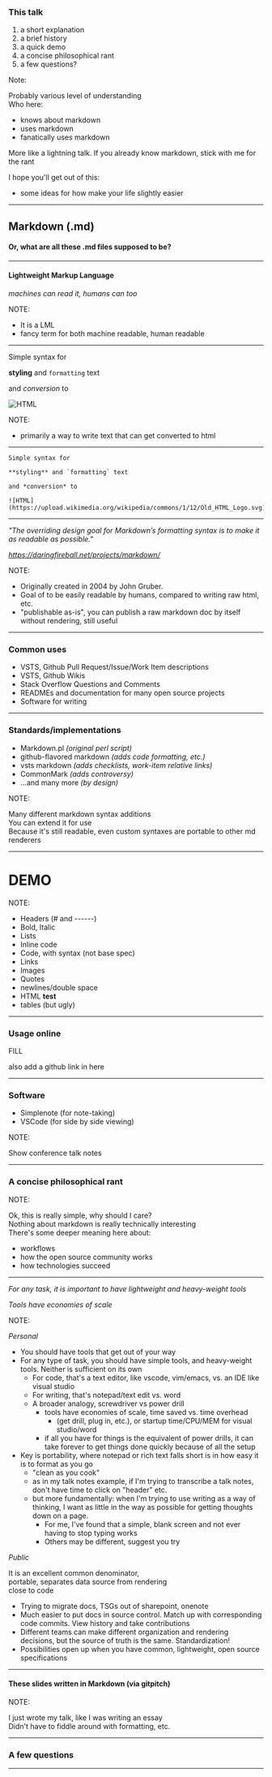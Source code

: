### This talk

1. a short explanation
2. a brief history
3. a quick demo
4. a concise philosophical rant
5. a few questions?


Note:  


Probably various level of understanding  
Who here:
  - knows about markdown
  - uses markdown
  - fanatically uses markdown

More like a lightning talk. If you already know markdown, stick with me for the rant

I hope you'll get out of this:
  - some ideas for how make your life slightly easier

---

## Markdown (.md)

#### Or, what are all these .md files supposed to be?

---

#### Lightweight Markup Language

*machines can read it, humans can too*


NOTE:  

- It is a LML
- fancy term for both machine readable, human readable

---

Simple syntax for  

**styling** and `formatting` text  

and *conversion* to  

 ![HTML](https://upload.wikimedia.org/wikipedia/commons/1/12/Old_HTML_Logo.svg)  

NOTE:  

- primarily a way to write text that can get converted to html

---

```
Simple syntax for 

**styling** and `formatting` text 

and *conversion* to  

![HTML](https://upload.wikimedia.org/wikipedia/commons/1/12/Old_HTML_Logo.svg)
```

---

*"The overriding design goal for Markdown’s formatting syntax is to make it as readable as possible."*  


*https://daringfireball.net/projects/markdown/*

NOTE:  
- Originally created in 2004 by John Gruber.
- Goal of to be easily readable by humans, compared to writing raw html, etc.
- "publishable as-is", you can publish a raw markdown doc by itself without rendering, still useful

---

### Common uses

- VSTS, Github Pull Request/Issue/Work Item descriptions  
- VSTS, Github Wikis  
- Stack Overflow Questions and Comments  
- READMEs and documentation for many open source projects  
- Software for writing

---

### Standards/implementations

- Markdown.pl *(original perl script)*
- github-flavored markdown *(adds code formatting, etc.)*
- vsts markdown *(adds checklists, work-item relative links)*
- CommonMark *(adds controversy)*
- ...and many more *(by design)*

NOTE:  

Many different markdown syntax additions  
You can extend it for use  
Because it's still readable, even custom syntaxes are portable to other md renderers

---

# DEMO

NOTE:  
- Headers (# and ------)
- Bold, Italic
- Lists
- Inline code
- Code, with syntax (not base spec)
- Links
- Images
- Quotes
- newlines/double space
- HTML <b>test</b>
- tables (but ugly)


---

### Usage online

FILL

also add a github link in here

---

### Software

- Simplenote (for note-taking)
- VSCode (for side by side viewing)

NOTE:  

Show conference talk notes

---

### A concise philosophical rant

NOTE:  

Ok, this is really simple, why should I care?  
Nothing about markdown is really technically interesting  
There's some deeper meaning here about:  
- workflows
- how the open source community works
- how technologies succeed

---

*For any task, it is important to have lightweight and heavy-weight tools*


*Tools have economies of scale*

NOTE:  

*Personal*
- You should have tools that get out of your way
- For any type of task, you should have simple tools, and heavy-weight tools. Neither is sufficient on its own
  - For code, that's a text editor, like vscode, vim/emacs, vs. an IDE like visual studio
  - For writing, that's notepad/text edit vs. word
  - A broader analogy, screwdriver vs power drill
    - tools have economies of scale, time saved vs. time overhead 
      - (get drill, plug in, etc.), or startup time/CPU/MEM for visual studio/word
    - if all you have for things is the equivalent of power drills, it can take forever to get things done quickly because of all the setup
- Key is portability, where notepad or rich text falls short is in how easy it is to format as you go
  - "clean as you cook"
  - as in my talk notes example, if I'm trying to transcribe a talk notes, don't have time to click on "header" etc.
  - but more fundamentally: when I'm trying to use writing as a way of thinking, I want as little in the way as possible for getting thoughts down on a page. 
     - For me, I've found that a simple, blank screen and not ever having to stop typing works
     - Others may be different, suggest you try

*Public*

It is an excellent common denominator,   
portable, separates data source from rendering  
close to code

- Trying to migrate docs, TSGs out of sharepoint, onenote
- Much easier to put docs in source control. Match up with corresponding code commits. View history and take contributions
- Different teams can make different organization and rendering decisions, but the source of truth is the same. Standardization!
- Possibilities open up when you have common, lightweight, open source specifications

---

#### These slides written in Markdown (via gitpitch)

NOTE:  

I just wrote my talk, like I was writing an essay  
Didn't have to fiddle around with formatting, etc.


---

### A few questions

---